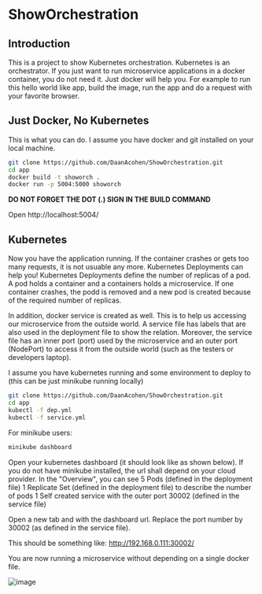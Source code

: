 # ShowOrchestration

## Introduction

This is a project to show Kubernetes orchestration. Kubernetes is an orchestrator. If you just want to run microservice applications in a docker container, you do not need it. Just docker will help you. For example to run this hello world like app, build the image, run the app and do a request with your favorite browser.

## Just Docker, No Kubernetes

This is what you can do. I assume you have docker and git installed on your local machine.

```bash
git clone https://github.com/DaanAcohen/ShowOrchestration.git
cd app
docker build -t showorch .
docker run -p 5004:5000 showorch
```
**DO NOT FORGET THE DOT (.) SIGN IN THE BUILD COMMAND**

Open http://localhost:5004/

## Kubernetes

Now you have the application running. If the container crashes or gets too many requests, it is not usuable any more. Kubernetes Deployments can help you! Kubernetes Deployments define the number of replicas of a pod. A pod holds a container and a containers holds a microservice. If one container crashes, the podd is removed and a new pod is created because of the required number of replicas.

In addition, docker service is created as well. This is to help us accessing our microservice from the outside world. A service file has labels that are also used in the deployment file to show the relation. Moreover, the service file has an inner port (port) used by the microservice and an outer port (NodePort) to access it from the outside world (such as the testers or developers laptop).

I assume you have kubernetes running and some environment to deploy to (this can be just minikube running locally)

```bash
git clone https://github.com/DaanAcohen/ShowOrchestration.git
cd app
kubectl -f dep.yml
kubectl -f service.yml
```

For minikube users:
```bash
minikube dashboard
```
Open your kubernetes dashboard (it should look like as shown below). If you do not have minikube installed, the url shall depend on your cloud provider.
In the "Overview", you can see
5 Pods (defined in the deployment file)
1 Replicate Set (defined in the deployment file) to describe the number of pods
1 Self created service with the outer port 30002 (defined in the service file)

Open a new tab and with the dashboard url. Replace the port number by 30002 (as defined in the service file).

This should be something like:
http://192.168.0.111:30002/

You are now running a microservice without depending on a single docker file.

![image](https://raw.githubusercontent.com/DaanAcohen/ShowOrchestration/master/KubernetesOverview.png)


